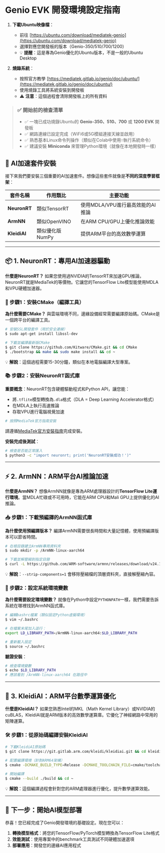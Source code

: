 # Genio EVK 開發環境設定指南

1. **下載Ubuntu映像檔**：
   - 前往 [https://ubuntu.com/download/mediatek-genio](https://ubuntu.com/download/mediatek-genio)
   - 選擇對應您開發板的版本（Genio-350/510/700/1200）
   - 💡 **提醒**：這是專為Genio優化的Ubuntu版本，不是一般的Ubuntu Desktop

2. **燒錄系統**：
   - 按照官方教學 [https://mediatek.gitlab.io/genio/doc/ubuntu/](https://mediatek.gitlab.io/genio/doc/ubuntu/) 
   - 使用燒錄工具將系統安裝到開發板
   - ⚠️ **注意**：這個過程會清除開發板上的所有資料

> ### ✅ 開始前的檢查清單
> * ✅ 一塊已成功燒錄Ubuntu的 **Genio-350、510、700** 或 **1200 EVK** 開發板
> * ✅ 網路連線已設定完成（WiFi6或5G模組連接天線並啟用）
> * ✅ 熟悉基本Linux命令列操作（類似在Colab中使用`!`執行系統命令）
> * ✅ 建議安裝 **Miniconda** 來管理Python環境（就像在本地開發時一樣）


## 🚀 AI加速套件安裝

接下來我們要安裝三個重要的AI加速套件。想像這些套件就像是**不同的深度學習框架**：

| 套件名稱 | 作用類比 | 主要功能 |
|---------|---------|---------|
| **NeuronRT** | 類似TensorRT | 使用MDLA/VPU進行最高效能的AI推論 |
| **ArmNN** | 類似OpenVINO | 在ARM CPU/GPU上優化推論效能 |
| **KleidiAI** | 類似優化版NumPy | 提供ARM平台的高效數學運算 |

---

## 📦 1. NeuronRT：專用AI加速器驅動

**什麼是NeuronRT？**
如果您使用過NVIDIA的TensorRT來加速GPU推論，NeuronRT就是MediaTek的等價物。它讓您的TensorFlow Lite模型能使用MDLA和VPU硬體加速器。

### 🔨 步驟1：安裝CMake（編譯工具）

**為什麼需要CMake？**
與雲端環境不同，邊緣設備經常需要編譯原始碼。CMake是一個跨平台的編譯工具。

```bash
# 安裝SSL開發套件（用於安全連線）
$ sudo apt-get install libssl-dev

# 下載並編譯最新版CMake
$ git clone https://github.com/Kitware/CMake.git && cd CMake
$ ./bootstrap && make && sudo make install && cd ~
```

💡 **解說**：這個過程需要15-30分鐘，類似在本地電腦編譯大型專案。

### 📚 步驟2：安裝NeuronRT函式庫

**重要概念**：NeuronRT包含硬體驅動程式和Python API，讓您能：
- 將`.tflite`模型轉換為`.dla`格式（DLA = Deep Learning Accelerator格式）
- 在MDLA上執行高速推論
- 存取VPU進行電腦視覺加速

```bash
# 按照MediaTek官方指南安裝
```
請遵循[MediaTek官方安裝指南](https://mediatek.gitlab.io/genio/doc/ubuntu/bsp-installation/neuropilot.html#)完成安裝。

**安裝完成後測試**：
```bash
# 檢查是否能正常匯入
$ python3 -c "import neuronrt; print('NeuronRT安裝成功！')"
```

---

## ⚡ 2. ArmNN：ARM平台AI推論加速

**什麼是ArmNN？**
想像ArmNN就像是專為ARM處理器設計的**TensorFlow Lite運行環境**。當MDLA忙碌或不可用時，它能在ARM CPU和Mali GPU上提供優化的AI推論。

### 📥 步驟1：下載預編譯的ArmNN函式庫

**為什麼使用預編譯版本？**
編譯ArmNN需要很長時間和大量記憶體，使用預編譯版本可以節省時間。

```bash
# 在根目錄建立ArmNN專用資料夾
$ sudo mkdir -p /ArmNN-linux-aarch64

# 下載並解壓縮到指定目錄
$ curl -L https://github.com/ARM-software/armnn/releases/download/v24.11/ArmNN-linux-aarch64.tar.gz | sudo tar -xz -C /ArmNN-linux-aarch64 --strip-components=1
```

💡 **解說**：`--strip-components=1` 會移除壓縮檔的頂層資料夾，直接解壓縮內容。

### 🔧 步驟2：設定系統環境變數

**為什麼需要設定環境變數？**
就像在Python中設定`PYTHONPATH`一樣，我們需要告訴系統在哪裡找到ArmNN函式庫。

```bash
# 編輯bashrc檔案（類似設定Python虛擬環境）
$ vim ~/.bashrc

# 在檔案末尾加入這行：
export LD_LIBRARY_PATH=/ArmNN-linux-aarch64:$LD_LIBRARY_PATH

# 重新載入設定
$ source ~/.bashrc
```

**驗證安裝**：
```bash
# 檢查環境變數
$ echo $LD_LIBRARY_PATH
# 應該看到 /ArmNN-linux-aarch64 在路徑中
```

---

## 🧮 3. KleidiAI：ARM平台數學運算優化

**什麼是KleidiAI？**
如果您熟悉Intel的MKL（Math Kernel Library）或NVIDIA的cuBLAS，KleidiAI就是ARM版本的高效數學運算庫。它優化了神經網路中常用的矩陣運算。

### 🛠️ 步驟1：從原始碼編譯安裝KleidiAI

```bash
# 下載KleidiAI原始碼
$ git clone https://git.gitlab.arm.com/kleidi/kleidiai.git && cd kleidiai

# 配置編譯環境（針對ARM64架構）
$ cmake -DCMAKE_BUILD_TYPE=Release -DCMAKE_TOOLCHAIN_FILE=cmake/toolchains/aarch64-none-linux-gnu.toolchain.cmake -S . -B build/

# 開始編譯
$ cmake --build ./build && cd ~
```

💡 **解說**：這個編譯過程會針對您的ARM處理器進行優化，提升數學運算效能。

---

## 🎯 下一步：開始AI模型部署

恭喜！您已經完成了Genio開發環境的基礎設定。現在您可以：

1. **轉換模型格式**：將您的TensorFlow/PyTorch模型轉換為TensorFlow Lite格式
2. **效能測試**：使用專案中的benchmark工具測試不同硬體加速選項
3. **部署應用**：開發您的邊緣AI應用程式
